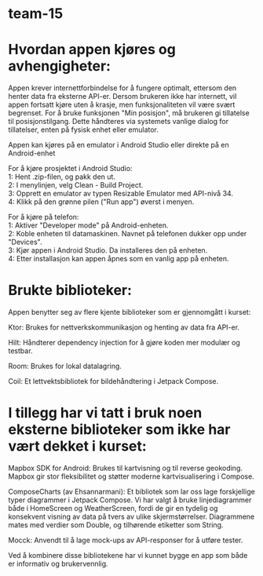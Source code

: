 # team-15

# Hvordan appen kjøres og avhengigheter:

Appen krever internettforbindelse for å fungere optimalt, ettersom den henter data fra eksterne API-er.
Dersom brukeren ikke har internett, vil appen fortsatt kjøre uten å krasje, men funksjonaliteten vil være svært begrenset.
For å bruke funksjonen "Min posisjon", må brukeren gi tillatelse til posisjonstilgang. Dette håndteres via systemets vanlige dialog for tillatelser, enten på fysisk enhet eller emulator.


Appen kan kjøres på en emulator i Android Studio eller direkte på en Android-enhet  

For å kjøre prosjektet i Android Studio:  
1: Hent .zip-filen, og pakk den ut.  
2: I menylinjen, velg Clean - Build Project.  
3: Opprett en emulator av typen Resizable Emulator med API-nivå 34.  
4: Klikk på den grønne pilen ("Run app") øverst i menyen.  

For å kjøre på telefon:  
1: Aktiver "Developer mode" på Android-enheten.  
2: Koble enheten til datamaskinen. Navnet på telefonen dukker opp under "Devices".  
3: Kjør appen i Android Studio. Da installeres den på enheten.  
4: Etter installasjon kan appen åpnes som en vanlig app på enheten.  


# Brukte biblioteker:

Appen benytter seg av flere kjente biblioteker som er gjennomgått i kurset:

Ktor: Brukes for nettverkskommunikasjon og henting av data fra API-er.

Hilt: Håndterer dependency injection for å gjøre koden mer modulær og testbar.

Room: Brukes for lokal datalagring.

Coil: Et lettvektsbibliotek for bildehåndtering i Jetpack Compose.



# I tillegg har vi tatt i bruk noen eksterne biblioteker som ikke har vært dekket i kurset:

Mapbox SDK for Android: Brukes til kartvisning og til reverse geokoding. Mapbox gir stor fleksibilitet og støtter moderne kartvisualisering i Compose.

ComposeCharts (av Ehsannarmani): Et bibliotek som lar oss lage forskjellige typer diagrammer i Jetpack Compose.
Vi har valgt å bruke linjediagrammer både i HomeScreen og WeatherScreen, fordi de gir en tydelig og konsekvent visning av data på tvers av ulike skjermstørrelser.
Diagrammene mates med verdier som Double, og tilhørende etiketter som String.

Mocck: Anvendt til å lage mock-ups av API-responser for å utføre tester.

Ved å kombinere disse bibliotekene har vi kunnet bygge en app som både er informativ og brukervennlig.


